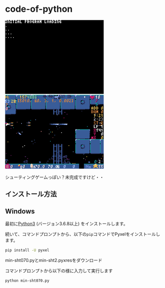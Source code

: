 # code-of-python
![gif\pyxel-210222-065611.gif](gif\pyxel-210222-065611.gif)
![gif\pyxel-210222-065611.gif](gif\pyxel-210222-065917.gif)

シューティングゲームっぽい？未完成ですけど・・

## インストール方法
## Windows



最初に[Python3](https://www.python.org/) (バージョン3.6.8以上) をインストールします。

続いて、コマンドプロンプトから、以下の`pip`コマンドでPyxelをインストールします。

```sh
pip install -U pyxel
```
min-sht070.pyとmin-sht2.pyxresをダウンロード

コマンドプロンプトから以下の様に入力して実行します

```sh
python min-sht070.py
```

